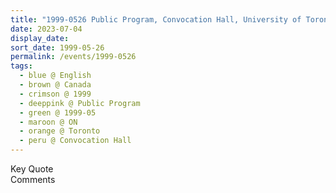 ```yaml
---
title: "1999-0526 Public Program, Convocation Hall, University of Toronto, 31 King's College Circle, Toronto, ON, Canada"
date: 2023-07-04
display_date: 
sort_date: 1999-05-26 
permalink: /events/1999-0526
tags:
  - blue @ English
  - brown @ Canada
  - crimson @ 1999
  - deeppink @ Public Program
  - green @ 1999-05
  - maroon @ ON
  - orange @ Toronto
  - peru @ Convocation Hall
---
```


<wave-list>
  <list-title color="green" width="75">Key Quote</list-title>
  <list-item color="BlanchedAlmond"  width="200"></list-item>
  <list-item color="Lavender"></list-item>
  <list-item color="BlanchedAlmond"></list-item>
</wave-list>

<br>

<wave-list>
  <list-title color="green" width="75">Comments</list-title>
  <list-item color="BlanchedAlmond"  width="200"></list-item>
  <list-item color="Lavender"></list-item>
  <list-item color="BlanchedAlmond"></list-item>
</wave-list>